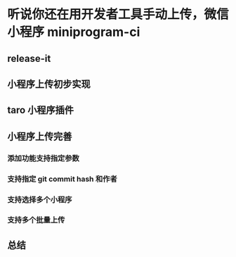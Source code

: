 # 听说你还在用开发者工具手动上传，微信小程序 miniprogram-ci

## release-it

## 小程序上传初步实现

## taro 小程序插件

## 小程序上传完善

### 添加功能支持指定参数

### 支持指定 git commit hash 和作者

### 支持选择多个小程序

### 支持多个批量上传

## 总结
